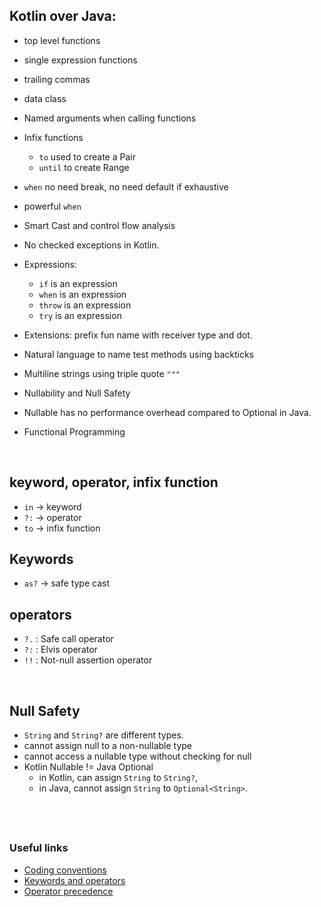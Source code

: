 ## Kotlin over Java:

* top level functions
* single expression functions
* trailing commas
* data class
* Named arguments when calling functions
* Infix functions
  * `to` used to create a Pair
  * `until` to create Range

* `when` no need break, no need default if exhaustive
* powerful `when`
* Smart Cast and control flow analysis
* No checked exceptions in Kotlin.
* Expressions:
    * `if` is an expression
    * `when` is an expression
    * `throw` is an expression
    * `try` is an expression

* Extensions: prefix fun name with receiver type and dot.

* Natural language to name test methods using backticks

* Multiline strings using triple quote `"""`

* Nullability and Null Safety
* Nullable has no performance overhead compared to Optional in Java.

* Functional Programming

&nbsp;

## keyword, operator, infix function
* `in` -> keyword
* `?:` -> operator
* `to` -> infix function

## Keywords
* `as?` -> safe type cast

## operators
* `?.` : Safe call operator
* `?:` : Elvis operator
* `!!` : Not-null assertion operator

&nbsp;

## Null Safety
* `String` and `String?` are different types.
* cannot assign null to a non-nullable type
* cannot access a nullable type without checking for null
* Kotlin Nullable != Java Optional
  * in Kotlin, can assign `String` to `String?`,
  * in Java, cannot assign `String` to `Optional<String>`.
&nbsp;


&nbsp;
----
### Useful links ###
* [Coding conventions](https://kotlinlang.org/docs/coding-conventions.html)
* [Keywords and operators](https://kotlinlang.org/docs/keyword-reference.html)
* [Operator precedence](https://kotlinlang.org/docs/reference/grammar.html#expressions)